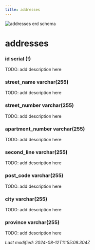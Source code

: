 ```yaml
---
title: addresses
---
```


![addresses erd schema](/img/schema/addresses.svg)


#  addresses

### id serial (!)
TODO: add description here

### street_name varchar(255)
TODO: add description here

### street_number varchar(255)
TODO: add description here

### apartment_number varchar(255)
TODO: add description here

### second_line varchar(255)
TODO: add description here

### post_code varchar(255)
TODO: add description here

### city varchar(255)
TODO: add description here

### province varchar(255)
TODO: add description here


_Last modified: 2024-08-12T11:55:08.304Z_
